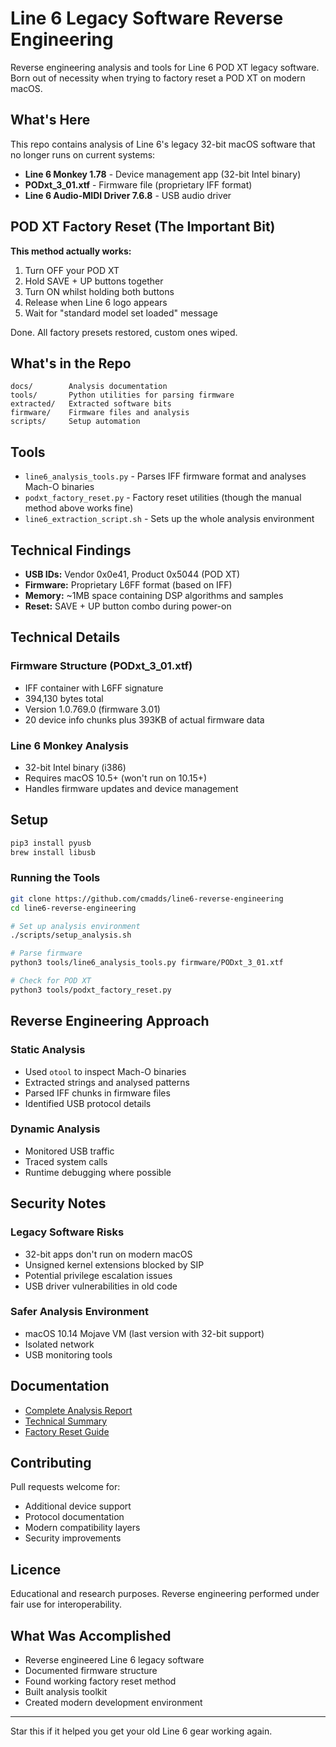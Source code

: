 # Line 6 Legacy Software Reverse Engineering

Reverse engineering analysis and tools for Line 6 POD XT legacy software. Born out of necessity when trying to factory reset a POD XT on modern macOS.

## What's Here

This repo contains analysis of Line 6's legacy 32-bit macOS software that no longer runs on current systems:

- **Line 6 Monkey 1.78** - Device management app (32-bit Intel binary)
- **PODxt_3_01.xtf** - Firmware file (proprietary IFF format)
- **Line 6 Audio-MIDI Driver 7.6.8** - USB audio driver

## POD XT Factory Reset (The Important Bit)

**This method actually works:**

1. Turn OFF your POD XT
2. Hold SAVE + UP buttons together
3. Turn ON whilst holding both buttons
4. Release when Line 6 logo appears
5. Wait for "standard model set loaded" message

Done. All factory presets restored, custom ones wiped.

## What's in the Repo

```
docs/        Analysis documentation
tools/       Python utilities for parsing firmware
extracted/   Extracted software bits
firmware/    Firmware files and analysis
scripts/     Setup automation
```

## Tools

- `line6_analysis_tools.py` - Parses IFF firmware format and analyses Mach-O binaries
- `podxt_factory_reset.py` - Factory reset utilities (though the manual method above works fine)
- `line6_extraction_script.sh` - Sets up the whole analysis environment

## Technical Findings

- **USB IDs:** Vendor 0x0e41, Product 0x5044 (POD XT)
- **Firmware:** Proprietary L6FF format (based on IFF)
- **Memory:** ~1MB space containing DSP algorithms and samples
- **Reset:** SAVE + UP button combo during power-on

## Technical Details

### Firmware Structure (PODxt_3_01.xtf)
- IFF container with L6FF signature
- 394,130 bytes total
- Version 1.0.769.0 (firmware 3.01)
- 20 device info chunks plus 393KB of actual firmware data

### Line 6 Monkey Analysis
- 32-bit Intel binary (i386)
- Requires macOS 10.5+ (won't run on 10.15+)
- Handles firmware updates and device management

## Setup

```bash
pip3 install pyusb
brew install libusb
```

### Running the Tools

```bash
git clone https://github.com/cmadds/line6-reverse-engineering
cd line6-reverse-engineering

# Set up analysis environment
./scripts/setup_analysis.sh

# Parse firmware
python3 tools/line6_analysis_tools.py firmware/PODxt_3_01.xtf

# Check for POD XT
python3 tools/podxt_factory_reset.py
```

## Reverse Engineering Approach

### Static Analysis
- Used `otool` to inspect Mach-O binaries
- Extracted strings and analysed patterns
- Parsed IFF chunks in firmware files
- Identified USB protocol details

### Dynamic Analysis
- Monitored USB traffic
- Traced system calls
- Runtime debugging where possible

## Security Notes

### Legacy Software Risks
- 32-bit apps don't run on modern macOS
- Unsigned kernel extensions blocked by SIP
- Potential privilege escalation issues
- USB driver vulnerabilities in old code

### Safer Analysis Environment
- macOS 10.14 Mojave VM (last version with 32-bit support)
- Isolated network
- USB monitoring tools

## Documentation

- [Complete Analysis Report](docs/line6_reverse_engineering_analysis.md)
- [Technical Summary](docs/line6_reverse_engineering_summary.md)
- [Factory Reset Guide](docs/podxt_factory_reset_guide.md)

## Contributing

Pull requests welcome for:
- Additional device support
- Protocol documentation
- Modern compatibility layers
- Security improvements

## Licence

Educational and research purposes. Reverse engineering performed under fair use for interoperability.

## What Was Accomplished

- Reverse engineered Line 6 legacy software
- Documented firmware structure
- Found working factory reset method
- Built analysis toolkit
- Created modern development environment

---

Star this if it helped you get your old Line 6 gear working again.